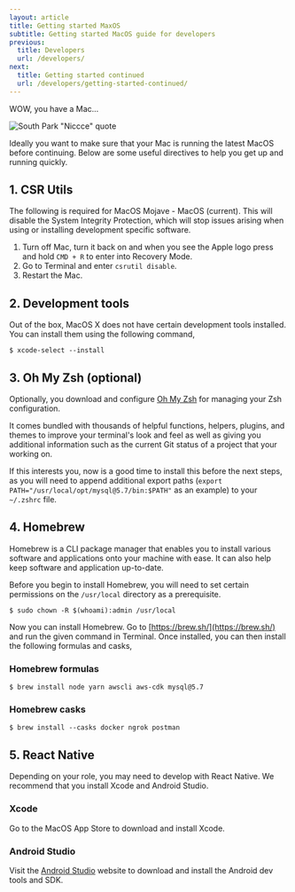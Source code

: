 ```yaml
---
layout: article
title: Getting started MaxOS
subtitle: Getting started MacOS guide for developers
previous:
  title: Developers
  url: /developers/
next:
  title: Getting started continued
  url: /developers/getting-started-continued/
---
```


WOW, you have a Mac...

![South Park "Niccce" quote](https://media.giphy.com/media/pCO5tKdP22RC8/giphy.gif)

Ideally you want to make sure that your Mac is running the latest MacOS before continuing. Below are some useful directives to help you get up and running quickly.

## 1. CSR Utils

The following is required for MacOS Mojave - MacOS (current). This will disable the System Integrity Protection, which will stop issues arising when using or installing development specific software.

1. Turn off Mac, turn it back on and when you see the Apple logo press and hold `CMD + R` to enter into Recovery Mode.
2. Go to Terminal and enter `csrutil disable`.
3. Restart the Mac.

## 2. Development tools

Out of the box, MacOS X does not have certain development tools installed. You can install them using the following command,

```shell
$ xcode-select --install
```

## 3. Oh My Zsh (optional)

Optionally, you download and configure [Oh My Zsh](https://ohmyz.sh/) for managing your Zsh configuration.

It comes bundled with thousands of helpful functions, helpers, plugins, and themes to improve your terminal's look and feel as well as giving you additional information such as the current Git status of a project that your working on.

If this interests you, now is a good time to install this before the next steps, as you will need to append additional export paths (`export PATH="/usr/local/opt/mysql@5.7/bin:$PATH"` as an example) to your `~/.zshrc` file.

## 4. Homebrew

Homebrew is a CLI package manager that enables you to install various software and applications onto your machine with ease. It can also help keep software and application up-to-date.

Before you begin to install Homebrew, you will need to set certain permissions on the `/usr/local` directory as a prerequisite.

```shell
$ sudo chown -R $(whoami):admin /usr/local
```

Now you can install Homebrew. Go to [https://brew.sh/](https://brew.sh/) and run the given command in Terminal. Once installed, you can then install the following formulas and casks,

### Homebrew formulas

```shell
$ brew install node yarn awscli aws-cdk mysql@5.7
```

### Homebrew casks

```shell
$ brew install --casks docker ngrok postman
```

## 5. React Native

Depending on your role, you may need to develop with React Native. We recommend that you install Xcode and Android Studio.

### Xcode

Go to the MacOS App Store to download and install Xcode.

### Android Studio

Visit the [Android Studio](https://developer.android.com/studio) website to download and install the Android dev tools and SDK.


